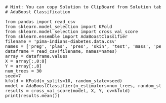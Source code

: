 <pre class="file" data-target="clipboard">
# Hint: You can copy Solution to ClipBoard from Solution tab in Step 2
# AdaBoost Classification

from pandas import read_csv
from sklearn.model_selection import KFold
from sklearn.model_selection import cross_val_score
from sklearn.ensemble import AdaBoostClassifier
filename = 'pima-indians-diabetes.data.csv'
names = ['preg', 'plas', 'pres', 'skin', 'test', 'mass', 'pedi', 'age', 'class']
dataframe = read_csv(filename, names=names)
array = dataframe.values
X = array[:,0:8]
Y = array[:,8]
num_trees = 30
seed=7
kfold = KFold(n_splits=10, random_state=seed)
model = AdaBoostClassifier(n_estimators=num_trees, random_state=seed)
results = cross_val_score(model, X, Y, cv=kfold)
print(results.mean())

</pre>